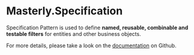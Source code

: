 # Masterly.Specification
Specification Pattern is used to define **named, reusable, combinable and testable filters** for entities and other business objects.

For more details, please take a look on the [documentation](https://github.com/a7mdfre7at/Masterly.Specification#readme) on Github.